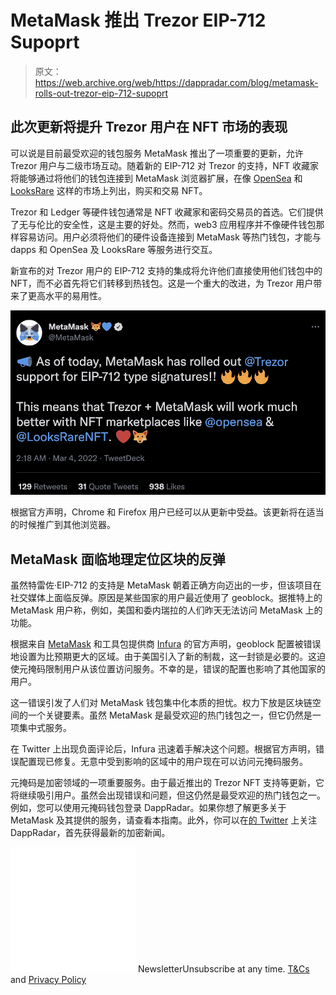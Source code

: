 # MetaMask 推出 Trezor EIP-712 Supoprt

> 原文：<https://web.archive.org/web/https://dappradar.com/blog/metamask-rolls-out-trezor-eip-712-supoprt>

## 此次更新将提升 Trezor 用户在 NFT 市场的表现

可以说是目前最受欢迎的钱包服务 MetaMask 推出了一项重要的更新，允许 Trezor 用户与二级市场互动。随着新的 EIP-712 对 Trezor 的支持，NFT 收藏家将能够通过将他们的钱包连接到 MetaMask 浏览器扩展，在像 [OpenSea](https://web.archive.org/web/20221216202105/https://dappradar.com/ethereum/marketplaces/opensea) 和 [LooksRare](https://web.archive.org/web/20221216202105/https://dappradar.com/ethereum/marketplaces/looksrare) 这样的市场上列出，购买和交易 NFT。

Trezor 和 Ledger 等硬件钱包通常是 NFT 收藏家和密码交易员的首选。它们提供了无与伦比的安全性，这是主要的好处。然而，web3 应用程序并不像硬件钱包那样容易访问。用户必须将他们的硬件设备连接到 MetaMask 等热门钱包，才能与 dapps 和 OpenSea 及 LooksRare 等服务进行交互。

新宣布的对 Trezor 用户的 EIP-712 支持的集成将允许他们直接使用他们钱包中的 NFT，而不必首先将它们转移到热钱包。这是一个重大的改进，为 Trezor 用户带来了更高水平的易用性。

![](img/ba37db27aa7a864cb71c1e91833a1743.png)

根据官方声明，Chrome 和 Firefox 用户已经可以从更新中受益。该更新将在适当的时候推广到其他浏览器。

## MetaMask 面临地理定位区块的反弹

虽然特雷佐·EIP-712 的支持是 MetaMask 朝着正确方向迈出的一步，但该项目在社交媒体上面临反弹。原因是某些国家的用户最近使用了 geoblock。据推特上的 MetaMask 用户称，例如，美国和委内瑞拉的人们昨天无法访问 MetaMask 上的功能。

根据来自 [MetaMask](https://web.archive.org/web/20221216202105/https://twitter.com/MetaMask/status/1499448223399759896) 和工具包提供商 [Infura](https://web.archive.org/web/20221216202105/https://twitter.com/infura_io/status/1499446959827931175) 的官方声明，geoblock 配置被错误地设置为比预期更大的区域。由于美国引入了新的制裁，这一封锁是必要的。这迫使元掩码限制用户从该位置访问服务。不幸的是，错误的配置也影响了其他国家的用户。

这一错误引发了人们对 MetaMask 钱包集中化本质的担忧。权力下放是区块链空间的一个关键要素。虽然 MetaMask 是最受欢迎的热门钱包之一，但它仍然是一项集中式服务。

在 Twitter 上出现负面评论后，Infura 迅速着手解决这个问题。根据官方声明，错误配置现已修复。无意中受到影响的区域中的用户现在可以访问元掩码服务。

元掩码是加密领域的一项重要服务。由于最近推出的 Trezor NFT 支持等更新，它将继续吸引用户。虽然会出现错误和问题，但这仍然是最受欢迎的热门钱包之一。例如，您可以使用元掩码钱包登录 DappRadar。如果你想了解更多关于 MetaMask 及其提供的服务，请查看本指南。此外，你可以在[的 Twitter](https://web.archive.org/web/20221216202105/https://twitter.com/dappradar) 上关注 DappRadar，首先获得最新的加密新闻。

![](img/6d5a4a2d609c56e1a5771717e54ba759.png) NewsletterUnsubscribe at any time. [T&Cs](https://web.archive.org/web/20221216202105/https://dappradar.com/terms) and [Privacy Policy](https://web.archive.org/web/20221216202105/https://dappradar.com/privacy-policy)